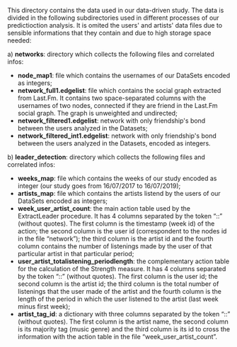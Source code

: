 This directory contains the data used in our data-driven study. The data is divided in the following subdirectories used in different processes of our predictioction analysis. It is omited the users' and artists' data files due to sensible informations that they contain and due to high storage space needed:

a) **networks**: directory which collects the following files and correlated infos:
   - **node_map1**: file which contains the usernames of our DataSets encoded as integers;
   - **network_full1.edgelist**: file which contains the social graph extracted from Last.Fm. It contains two space-separated                columns with the usernames of two nodes, connected if they are friend in the Last.Fm social graph. The graph is unweighted and undirected;
   - **network_filtered1.edgelist**: network with only friendship's bond between the users analyzed in the Datasets;
   - **network_filtered_int1.edgelist**: network with only friendship's bond between the users analyzed in the Datasets, encoded as integers.

b) **leader_detection**: directory which collects the following files and correlated infos:
  - **weeks_map**: file which contains the weeks of our study encoded as integer (our study goes from 16/07/2017 to 16/07/2019);
  - **artists_map**: file which contains the artists listend by the users of our DataSets encoded as integers;
  - **week_user_artist_count**: the main action table used by the ExtractLeader procedure. It has 4 columns separated by the token “::” (without quotes). The first column is the timestamp (week id) of the action; the second column is the user id (correspondent to the nodes id in the file “network”); the third column is the artist id and the fourth column contains the number of listenings made by the user of that particular artist in that particular period;
   - **user_artist_totalistening_periodlength**: the complementary action table for the calculation of the Strength measure. It has 4 columns separated by the token “::” (without quotes). The first column is the user id; the second column is the artist id; the third column is the total number of listenings that the user made of the artist and the fourth column is the length of the period in which the user listened to the artist (last week minus first week);
   - **artist_tag_id**: a dictionary with three columns separated by the token “::” (without quotes). The first column is the artist name, the second column is its majority tag (music genre) and the third column is its id to cross the information with the action table in the file “week_user_artist_count”.  

